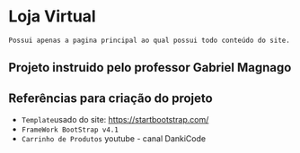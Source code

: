 # Loja Virtual
    Possui apenas a pagina principal ao qual possui todo conteúdo do site.

## Projeto instruido pelo professor Gabriel Magnago

## Referências para criação do projeto
- `Template`usado do site: https://startbootstrap.com/
- `FrameWork BootStrap v4.1` 
- `Carrinho de Produtos` youtube - canal DankiCode


